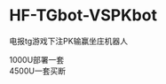 # HF-TGbot-VSPKbot
电报tg游戏下注PK输赢坐庄机器人
<!-- wp:paragraph -->
<p>1000U部署一套<br>4500U一套买断</p>
<!-- /wp:paragraph -->

<!-- wp:image {"id":1701,"sizeSlug":"full","linkDestination":"none"} -->
<figure class="wp-block-image size-full"><img src="https://hfz.pw/wp-content/uploads/2024/07/20240720201259972-telegram-cloud-photo-size-1-4961100497679396261-y.jpg" alt="" class="wp-image-1701"/></figure>
<!-- /wp:image -->
